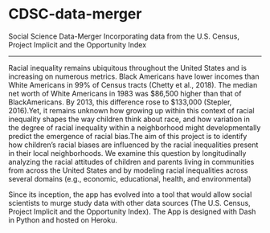 # CDSC-data-merger
Social Science Data-Merger Incorporating data from the U.S. Census, Project Implicit and the Opportunity Index

---

Racial inequality remains ubiquitous throughout the United States and is increasing on numerous metrics. Black Americans have lower incomes than White Americans in 99% of Census tracts (Chetty et al., 2018). The median net worth of White Americans in 1983 was $86,500 higher than that of BlackAmericans. By 2013, this difference rose to $133,000 (Stepler, 2016).Yet, it remains unknown how growing up within this context of racial inequality shapes the way children think about race, and how variation in the degree of racial inequality within a neighborhood might developmentally predict the emergence of racial bias.The aim of this project is to identify how children’s racial biases are influenced by the racial inequalities present in their local neighborhoods. We examine this question by longitudinally analyzing the racial attitudes of children and parents living in communities from across the United States and by modeling racial inequalities across several domains (e.g., economic, educational, health, and environmental)

Since its inception, the app has evolved into a tool that would allow social scientists to murge study data with other data sources (The U.S. Census, Project Implicit and the Opportunity Index). The App is designed with Dash in Python and hosted on Heroku.
